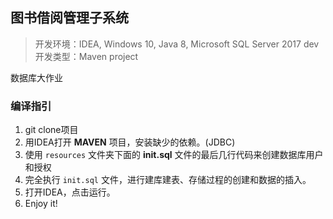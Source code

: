 ## 图书借阅管理子系统
> 开发环境：IDEA, Windows 10, Java 8, Microsoft SQL Server 2017 dev  
> 开发类型：Maven project

数据库大作业

### 编译指引

1. git clone项目
2. 用IDEA打开 **MAVEN** 项目，安装缺少的依赖。(JDBC)
3. 使用 `resources` 文件夹下面的 **init.sql** 文件的最后几行代码来创建数据库用户和授权
4. 完全执行 `init.sql` 文件，进行建库建表、存储过程的创建和数据的插入。
5. 打开IDEA，点击运行。
6. Enjoy it!
